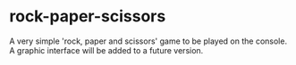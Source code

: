 # rock-paper-scissors

A very simple 'rock, paper and scissors' game to be played on the console.
A graphic interface will be added to a future version.
